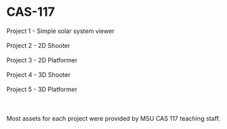# CAS-117

Project 1 - Simple solar system viewer</br></br>
Project 2 - 2D Shooter</br></br>
Project 3 - 2D Platformer</br></br>
Project 4 - 3D Shooter</br></br>
Project 5 - 3D Platformer</br></br>
</br></br>
Most assets for each project were provided by MSU CAS 117 teaching staff.

